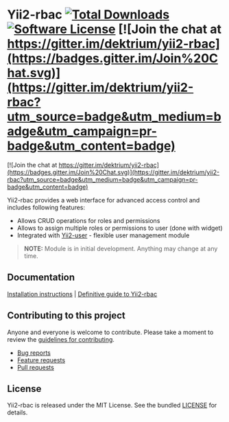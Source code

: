# Yii2-rbac [![Total Downloads](https://img.shields.io/packagist/dt/dektrium/yii2-rbac.svg?style=flat-square)](https://packagist.org/packages/dektrium/yii2-rbac) [![Software License](https://img.shields.io/badge/license-MIT-brightgreen.svg?style=flat-square)](LICENSE) [![Join the chat at https://gitter.im/dektrium/yii2-rbac](https://badges.gitter.im/Join%20Chat.svg)](https://gitter.im/dektrium/yii2-rbac?utm_source=badge&utm_medium=badge&utm_campaign=pr-badge&utm_content=badge)


[![Join the chat at https://gitter.im/dektrium/yii2-rbac](https://badges.gitter.im/Join%20Chat.svg)](https://gitter.im/dektrium/yii2-rbac?utm_source=badge&utm_medium=badge&utm_campaign=pr-badge&utm_content=badge)

Yii2-rbac provides a web interface for advanced access control and includes following features:

- Allows CRUD operations for roles and permissions
- Allows to assign multiple roles or permissions to user (done with widget)
- Integrated with [Yii2-user](https://github.com/dektrium/yii2-user) - flexible user management module

> **NOTE:** Module is in initial development. Anything may change at any time.

## Documentation

[Installation instructions](docs/installation.md) | [Definitive guide to Yii2-rbac](docs/README.md)

## Contributing to this project

Anyone and everyone is welcome to contribute. Please take a moment to
review the [guidelines for contributing](CONTRIBUTING.md).

* [Bug reports](CONTRIBUTING.md#bugs)
* [Feature requests](CONTRIBUTING.md#features)
* [Pull requests](CONTRIBUTING.md#pull-requests)

## License

Yii2-rbac is released under the MIT License. See the bundled [LICENSE](LICENSE) for details.
